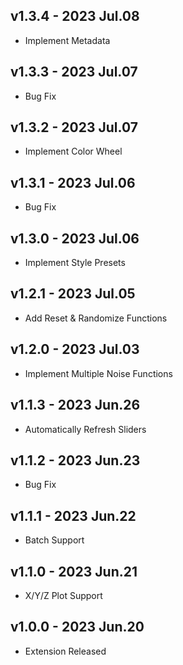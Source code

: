 ## v1.3.4 - 2023 Jul.08
- Implement Metadata

## v1.3.3 - 2023 Jul.07
- Bug Fix

## v1.3.2 - 2023 Jul.07
- Implement Color Wheel

## v1.3.1 - 2023 Jul.06
- Bug Fix
## v1.3.0 - 2023 Jul.06
- Implement Style Presets

## v1.2.1 - 2023 Jul.05
- Add Reset & Randomize Functions

## v1.2.0 - 2023 Jul.03
- Implement Multiple Noise Functions

## v1.1.3 - 2023 Jun.26
- Automatically Refresh Sliders

## v1.1.2 - 2023 Jun.23
- Bug Fix

## v1.1.1 - 2023 Jun.22
- Batch Support

## v1.1.0 - 2023 Jun.21
- X/Y/Z Plot Support

## v1.0.0 - 2023 Jun.20
- Extension Released
